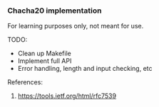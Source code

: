 ### Chacha20 implementation

For learning purposes only, not meant for use.

TODO:
  - Clean up Makefile
  - Implement full API
  - Error handling, length and input checking, etc

References:

1. https://tools.ietf.org/html/rfc7539

